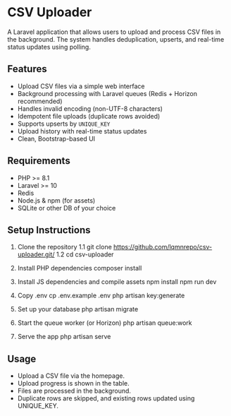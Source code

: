 # CSV Uploader

A Laravel application that allows users to upload and process CSV files in the background. The system handles deduplication, upserts, and real-time status updates using polling.

## Features

- Upload CSV files via a simple web interface
- Background processing with Laravel queues (Redis + Horizon recommended)
- Handles invalid encoding (non-UTF-8 characters)
- Idempotent file uploads (duplicate rows avoided)
- Supports upserts by `UNIQUE_KEY`
- Upload history with real-time status updates
- Clean, Bootstrap-based UI

## Requirements

- PHP >= 8.1
- Laravel >= 10
- Redis
- Node.js & npm (for assets)
- SQLite or other DB of your choice

## Setup Instructions

1. Clone the repository
1.1 git clone https://github.com/lqmnrepo/csv-uploader.git/
1.2 cd csv-uploader

2. Install PHP dependencies
    composer install

3. Install JS dependencies and compile assets
    npm install
    npm run dev

4. Copy .env
    cp .env.example .env
    php artisan key:generate

5. Set up your database
    php artisan migrate

6. Start the queue worker (or Horizon)
    php artisan queue:work

7. Serve the app
    php artisan serve

## Usage

- Upload a CSV file via the homepage.
- Upload progress is shown in the table.
- Files are processed in the background.
- Duplicate rows are skipped, and existing rows updated using UNIQUE_KEY.
